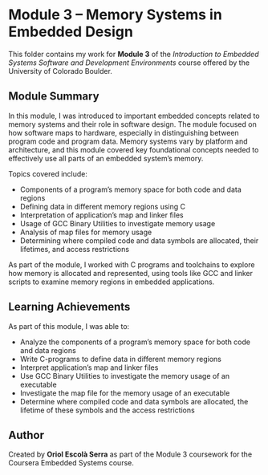 # Module 3 – Memory Systems in Embedded Design

This folder contains my work for **Module 3** of the *Introduction to Embedded Systems Software and Development Environments* course offered by the University of Colorado Boulder.

## Module Summary

In this module, I was introduced to important embedded concepts related to memory systems and their role in software design. The module focused on how software maps to hardware, especially in distinguishing between program code and program data. Memory systems vary by platform and architecture, and this module covered key foundational concepts needed to effectively use all parts of an embedded system’s memory.

Topics covered include:

- Components of a program’s memory space for both code and data regions  
- Defining data in different memory regions using C  
- Interpretation of application’s map and linker files  
- Usage of GCC Binary Utilities to investigate memory usage  
- Analysis of map files for memory usage  
- Determining where compiled code and data symbols are allocated, their lifetimes, and access restrictions

As part of the module, I worked with C programs and toolchains to explore how memory is allocated and represented, using tools like GCC and linker scripts to examine memory regions in embedded applications.

## Learning Achievements

As part of this module, I was able to:

- Analyze the components of a program’s memory space for both code and data regions  
- Write C-programs to define data in different memory regions  
- Interpret application’s map and linker files  
- Use GCC Binary Utilities to investigate the memory usage of an executable  
- Investigate the map file for the memory usage of an executable  
- Determine where compiled code and data symbols are allocated, the lifetime of these symbols and the access restrictions  

## Author

Created by **Oriol Escolà Serra** as part of the Module 3 coursework for the Coursera Embedded Systems course.
